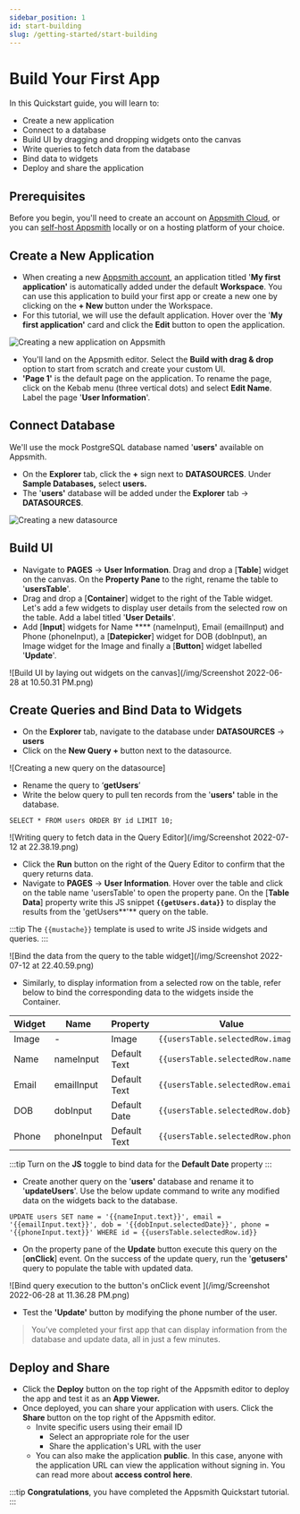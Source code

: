 ```yaml
---
sidebar_position: 1
id: start-building
slug: /getting-started/start-building
---
```

# Build Your First App

In this Quickstart guide, you will learn to:

* Create a new application
* Connect to a database
* Build UI by dragging and dropping widgets onto the canvas
* Write queries to fetch data from the database
* Bind data to widgets
* Deploy and share the application

## Prerequisites

Before you begin, you'll need to create an account on [Appsmith Cloud](https://app.appsmith.com/), or you can [self-host Appsmith](setup/) locally or on a hosting platform of your choice.

## **Create a New Application**

* When creating a new [Appsmith account](https://app.appsmith.com/), an application titled '**My first application'** is automatically added under the default **Workspace**. You can use this application to build your first app or create a new one by clicking on the **+ New** button under the Workspace.
* For this tutorial, we will use the default application. Hover over the '**My first application'** card and click the **Edit** button to open the application.

![Creating a new application on Appsmith](/img/Screenshot_2022-07-21_at_11.49.02_AM.png)

* You'll land on the Appsmith editor. Select the **Build with drag & drop** option to start from scratch and create your custom UI.&#x20;
* **'Page 1'** is the default page on the application. To rename the page, click on the Kebab menu (three vertical dots) and select **Edit Name**. Label the page '**User Information**'.

## **Connect Database**

We'll use the mock PostgreSQL database named '**users'** available on Appsmith.

* On the **Explorer** tab, click the **+** sign next to **DATASOURCES**. Under **Sample Databases,** select **users.**
* The '**users'** database will be added under the **Explorer** tab -> **DATASOURCES**.

![Creating a new datasource](/img/Add_Datasource.png)

## **Build UI**

* Navigate to **PAGES** → **User Information**. Drag and drop a [**Table**] widget on the canvas. On the **Property Pane** to the right, rename the table to '**usersTable**'.
* Drag and drop a [**Container**] widget to the right of the Table widget. Let's add a few widgets to display user details from the selected row on the table. Add a label titled '**User Details**'.
* Add [**Input**] widgets for Name **** (nameInput), Email (emailInput) and Phone (phoneInput), a [**Datepicker**] widget for DOB (dobInput), an Image widget for the Image and finally a [**Button**] widget labelled '**Update**'.

![Build UI by laying out widgets on the canvas](/img/Screenshot 2022-06-28 at 10.50.31 PM.png)

## **Create Queries and Bind Data to Widgets**

* On the **Explorer** tab, navigate to the database under **DATASOURCES** → **users**&#x20;
* Click on the **New Query +** button next to the datasource.

![Creating a new query on the datasource]

* Rename the query to ‘**getUsers**’
* Write the below query to pull ten records from the '**users'** table in the database.&#x20;

```
SELECT * FROM users ORDER BY id LIMIT 10;
```

![Writing query to fetch data in the Query Editor](/img/Screenshot 2022-07-12 at 22.38.19.png)

* Click the **Run** button on the right of the Query Editor to confirm that the query returns data.
* Navigate to **PAGES** → **User Information**. Hover over the table and click on the table name 'usersTable' to open the property pane. On the [**Table Data**] property write this JS snippet **`{{getUsers.data}}`** to display the results from the 'getUsers**'** query on the table.

:::tip
The `{{mustache}}` template is used to write JS inside widgets and queries.
:::

![Bind the data from the query to the table widget](/img/Screenshot 2022-07-12 at 22.40.59.png)

* Similarly, to display information from a selected row on the table, refer below to bind the corresponding data to the widgets inside the Container.

| Widget | Name       | Property                                          | Value                              |
| ------ | ---------- | ------------------------------------------------- | ---------------------------------- |
| Image  | -          | Image                                             | ```{{usersTable.selectedRow.image}}``` |
| Name   | nameInput  | Default Text                                      | ```{{usersTable.selectedRow.name}}```  |
| Email  | emailInput | Default Text                                      | ```{{usersTable.selectedRow.email}}``` |
| DOB    | dobInput   | Default Date                                      | ```{{usersTable.selectedRow.dob}}``` |
| Phone  | phoneInput | Default Text                                      | ```{{usersTable.selectedRow.phone}}``` |

:::tip
Turn on the **JS** toggle to bind data for the **Default Date** property
:::

* Create another query on the '**users'** database and rename it to '**updateUsers**'. Use the below update command to write any modified data on the widgets back to the database.

```
UPDATE users SET name = '{{nameInput.text}}', email = '{{emailInput.text}}', dob = '{{dobInput.selectedDate}}', phone = '{{phoneInput.text}}' WHERE id = {{usersTable.selectedRow.id}} 
```

* On the property pane of the **Update** button execute this query on the [**onClick**] event. On the success of the update query, run the '**getusers'** query to populate the table with updated data.

![Bind query execution to the button's  onClick event ](/img/Screenshot 2022-06-28 at 11.36.28 PM.png)

* Test the **'Update'** button by modifying the phone number of the user.

> You’ve completed your first app that can display information from the database and update data, all in just a few minutes.

## Deploy and Share

* Click the **Deploy** button on the top right of the Appsmith editor to deploy the app and test it as an **App Viewer.**&#x20;
* Once deployed, you can share your application with users. Click the **Share** button on the top right of the Appsmith editor.
  * Invite specific users using their email ID
    * Select an appropriate role for the user
    * Share the application's URL with the user
  * You can also make the application **public**. In this case, anyone with the application URL can view the application without signing in. You can read more about **access control** **here**.

:::tip
**Congratulations**, you have completed the Appsmith Quickstart tutorial.
:::

